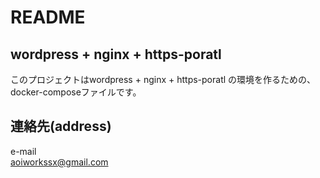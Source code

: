 # README
## wordpress + nginx + https-poratl
このプロジェクトはwordpress + nginx + https-poratl の環境を作るための、docker-composeファイルです。  
  
## 連絡先(address)
e-mail  
aoiworkssx@gmail.com
